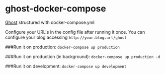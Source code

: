 # ghost-docker-compose

[Ghost](https://ghost.org/) structured with docker-compose.yml

Configure your URL's in the config file after running it once.
You can configure your blog accessing `http://your.blog.url/ghost`

###Run it on production:
`docker-compose up production`

###Run it on production (in background):
`docker-compose up production -d`

###Run it on development:
`docker-compose up development`
